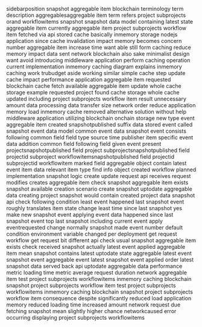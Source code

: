 sidebarposition snapshot aggregable item blockchain terminology term description aggregablesaggregable item term refers project subprojects orand workflowitems snapshot snapshot data model containing latest state aggregable item currently aggregable item project subprojects workflow item fetched via api stored cache basically inmemory storage nodejs application since cache invalidation impact memory becomes concern number aggregable item increase time want able still form caching reduce memory impact data sent network blockchain also sake minimalist design want avoid introducing middleware application perform caching operation current implementation inmemory caching diagram explains inmemory caching work trubudget aside working similar simple cache step update cache impact performance application aggregable item requested blockchain cache fetch available aggregable item update whole cache storage example requested project found cache storage whole cache updated including project subprojects workflow item result unnecessary amount data processing data transfer size network order reduce application memory load inmemory cache removed alternative solution without help middleware application utilizing blockchain onchain storage new type event aggregable item created snapshotpublished suffix data stored event called snapshot event data model common event data snapshot event consists following common field field type source time publisher item specific event data addition common field following field given event present projectsnapshotpublished field project subprojectsnapshotpublished field projectid subproject workflowitemsnapshotpublished field projectid subprojectid workflowitem marked field aggregable object contain latest event item data relevant item type find info object created workflow planned implementation snapshot logic create update request api receives request modifies creates aggregable item check snapshot aggregable item exists snapshot available creation scenario create snapshot uptodate aggregable data creating project snapshot would contain created project data snapshot api check following condition least event happened last snapshot event roughly translates item state change least time since last snapshot yes make new snapshot event applying event data happened since last snapshot event top last snapshot including current event apply eventrequested change normally snapshot made event number default condition environment variable changed per deployment get request workflow get request bit different api check usual snapshot aggregable item exists check received snapshot actually latest event applied aggregable item mean snapshot contains latest uptodate state aggregable latest event snapshot event aggregable event latest snapshot event applied order latest snapshot data served back api uptodate aggregable data performance metric loading time metric average request duration network aggregable item test project subprojects workflowitems inmemory caching blockchain snapshot project subprojects workflow item test project subprojects workflowitems inmemory caching blockchain snapshot project subprojects workflow item consequence despite significantly reduced load application memory reduced loading time increased amount network request due fetching snapshot mean slightly higher chance networkcaused error occurring displaying project subprojects workflowitems